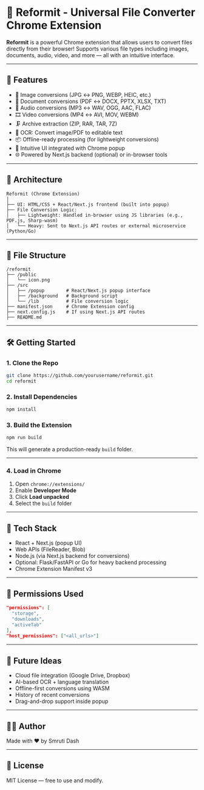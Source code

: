 # 🔄 Reformit - Universal File Converter Chrome Extension

**Reformit** is a powerful Chrome extension that allows users to convert files directly from their browser! Supports various file types including images, documents, audio, video, and more — all with an intuitive interface.

---

## 🚀 Features

- 🎨 Image conversions (JPG ↔ PNG, WEBP, HEIC, etc.)
- 📄 Document conversions (PDF ↔ DOCX, PPTX, XLSX, TXT)
- 🎵 Audio conversions (MP3 ↔ WAV, OGG, AAC, FLAC)
- 🎞️ Video conversions (MP4 ↔ AVI, MOV, WEBM)
- 🗜️ Archive extraction (ZIP, RAR, TAR, 7Z)
- 🧠 OCR: Convert image/PDF to editable text
- 📦 Offline-ready processing (for lightweight conversions)
- 🧩 Intuitive UI integrated with Chrome popup
- 🌐 Powered by Next.js backend (optional) or in-browser tools

---

## 🧩 Architecture

```
Reformit (Chrome Extension)
│
├── UI: HTML/CSS + React/Next.js frontend (built into popup)
├── File Conversion Logic:
│   ├── Lightweight: Handled in-browser using JS libraries (e.g., PDF.js, Sharp-wasm)
│   └── Heavy: Sent to Next.js API routes or external microservice (Python/Go)
```

---

## 📁 File Structure

```
/reformit
├── /public
│   └── icon.png
├── /src
│   ├── /popup        # React/Next.js popup interface
│   ├── /background   # Background script
│   └── /lib          # File conversion logic
├── manifest.json     # Chrome Extension config
├── next.config.js    # If using Next.js API routes
├── README.md
```

---

## 🛠️ Getting Started

### 1. Clone the Repo

```bash
git clone https://github.com/yourusername/reformit.git
cd reformit
```

### 2. Install Dependencies

```bash
npm install
```

### 3. Build the Extension

```bash
npm run build
```

This will generate a production-ready `build` folder.

---

### 4. Load in Chrome

1. Open `chrome://extensions/`
2. Enable **Developer Mode**
3. Click **Load unpacked**
4. Select the `build` folder

---

## 🧠 Tech Stack

- React + Next.js (popup UI)
- Web APIs (FileReader, Blob)
- Node.js (via Next.js backend for conversions)
- Optional: Flask/FastAPI or Go for heavy backend processing
- Chrome Extension Manifest v3

---

## 🔐 Permissions Used

```json
"permissions": [
  "storage",
  "downloads",
  "activeTab"
],
"host_permissions": ["<all_urls>"]
```

---

## 🌟 Future Ideas

- Cloud file integration (Google Drive, Dropbox)
- AI-based OCR + language translation
- Offline-first conversions using WASM
- History of recent conversions
- Drag-and-drop support inside popup

---

## 🧑‍💻 Author

Made with ❤️ by Smruti Dash

---

## 📄 License

MIT License — free to use and modify.
